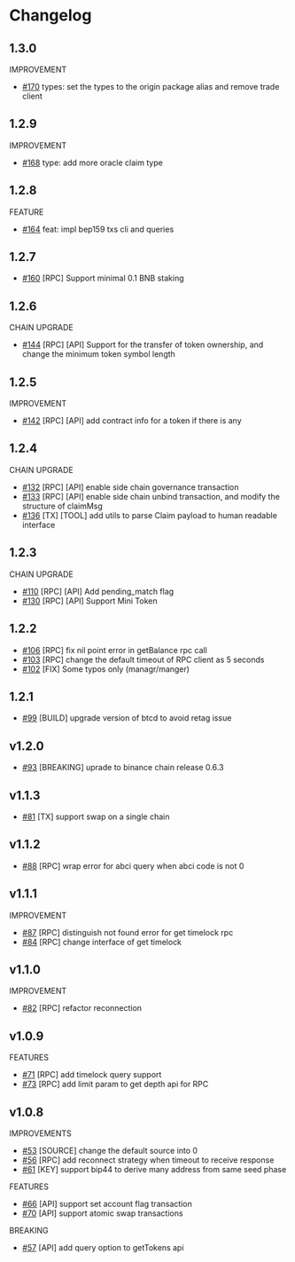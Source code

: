 # Changelog
## 1.3.0
IMPROVEMENT
* [\#170](https://github.com/bnb-chain/go-sdk/pull/170) types: set the types to the origin package alias and remove trade client

## 1.2.9
IMPROVEMENT
* [\#168](https://github.com/bnb-chain/go-sdk/pull/168) type: add more oracle claim type

## 1.2.8
FEATURE
* [\#164](https://github.com/bnb-chain/go-sdk/pull/164) feat: impl bep159 txs cli and queries

## 1.2.7
* [\#160](https://github.com/bnb-chain/go-sdk/pull/160)  [RPC]  Support minimal 0.1 BNB staking

## 1.2.6
CHAIN UPGRADE
* [\#144](https://github.com/bnb-chain/go-sdk/pull/144) [RPC] [API] Support for the transfer of token ownership, and change the minimum token symbol length

## 1.2.5
IMPROVEMENT
* [\#142](https://github.com/bnb-chain/go-sdk/pull/142) [RPC] [API] add contract info for a token if there is any 

## 1.2.4
CHAIN UPGRADE
* [\#132](https://github.com/bnb-chain/go-sdk/pull/132) [RPC] [API] enable side chain governance transaction 
* [\#133](https://github.com/bnb-chain/go-sdk/pull/133) [RPC] [API] enable side chain unbind transaction, and modify the structure of claimMsg 
* [\#136](https://github.com/bnb-chain/go-sdk/pull/136) [TX] [TOOL] add utils to parse Claim payload to human readable interface

## 1.2.3
CHAIN UPGRADE
* [\#110](https://github.com/bnb-chain/go-sdk/pull/110) [RPC] [API] Add pending_match flag
* [\#130](https://github.com/bnb-chain/go-sdk/pull/130) [RPC] [API] Support Mini Token
## 1.2.2
* [\#106](https://github.com/bnb-chain/go-sdk/pull/106) [RPC] fix nil point error in getBalance rpc call
* [\#103](https://github.com/bnb-chain/go-sdk/pull/103) [RPC] change the default timeout of RPC client as 5 seconds
* [\#102](https://github.com/bnb-chain/go-sdk/pull/102) [FIX] Some typos only (managr/manger) 

## 1.2.1
* [\#99](https://github.com/bnb-chain/go-sdk/pull/99) [BUILD] upgrade version of btcd to avoid retag issue 

## v1.2.0
* [\#93](https://github.com/bnb-chain/go-sdk/pull/93) [BREAKING] uprade to binance chain release 0.6.3

## v1.1.3
* [\#81](https://github.com/bnb-chain/go-sdk/pull/81) [TX] support swap on a single chain 


## v1.1.2
* [\#88](https://github.com/bnb-chain/go-sdk/pull/88) [RPC] wrap error for abci query when abci code is not 0

## v1.1.1
IMPROVEMENT
* [\#87](https://github.com/bnb-chain/go-sdk/pull/87) [RPC] distinguish not found error for get timelock rpc
* [\#84](https://github.com/bnb-chain/go-sdk/pull/84) [RPC] change interface of get timelock


## v1.1.0
IMPROVEMENT
* [\#82](https://github.com/bnb-chain/go-sdk/pull/82) [RPC] refactor reconnection

## v1.0.9

FEATURES
* [\#71](https://github.com/bnb-chain/go-sdk/pull/71) [RPC] add timelock query support 
* [\#73](https://github.com/bnb-chain/go-sdk/pull/73) [RPC] add limit param to get depth api for RPC


## v1.0.8
IMPROVEMENTS
* [\#53](https://github.com/bnb-chain/go-sdk/pull/53) [SOURCE] change the default source into 0
* [\#56](https://github.com/bnb-chain/go-sdk/pull/56) [RPC] add reconnect strategy when timeout to receive response
* [\#61](https://github.com/bnb-chain/go-sdk/pull/61) [KEY] support bip44 to derive many address from same seed phase

FEATURES
* [\#66](https://github.com/bnb-chain/go-sdk/pull/66)  [API]  support set account flag transaction
* [\#70](https://github.com/bnb-chain/go-sdk/pull/70)  [API]  support atomic swap transactions

BREAKING
* [\#57](https://github.com/bnb-chain/go-sdk/pull/57) [API] add query option to getTokens api
